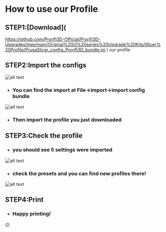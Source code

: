 # How to use our Profile
## STEP1:[Download](
https://github.com/Prorifi3D-Official/Prorifi3D-Upgrades/tree/main/Original%20i3%20series%20Upgrade%20Kits/Slicer%20Profile/PrusaSlicer_config_Prorifi3D_bundle.ini
) our profile

## STEP2:Import the configs
![alt text](https://github.com/Prorifi3D-Official/Prorifi3D-Upgrades/tree/main/Original%20i3%20series%20Upgrade%20Kits/Slicer%20Profile/src/pic1.png)
- ### You can find the import at File->import->import config bundle
![alt text](https://github.com/Prorifi3D-Official/Prorifi3D-Upgrades/tree/main/Original%20i3%20series%20Upgrade%20Kits/Slicer%20Profile/src/pic2.png)
- ### Then import the profile you just downloaded

## STEP3:Check the profile
- ### you should see 5 settings were imported
![alt text](https://github.com/Prorifi3D-Official/Prorifi3D-Upgrades/tree/main/Original%20i3%20series%20Upgrade%20Kits/Slicer%20Profile/src/pic3.png)
- ### check the presets and you can find new profiles there!
![alt text](https://github.com/Prorifi3D-Official/Prorifi3D-Upgrades/tree/main/Original%20i3%20series%20Upgrade%20Kits/Slicer%20Profile/src/pic4.png)

## STEP4:Print
- ### Happy printing!
:wink:
